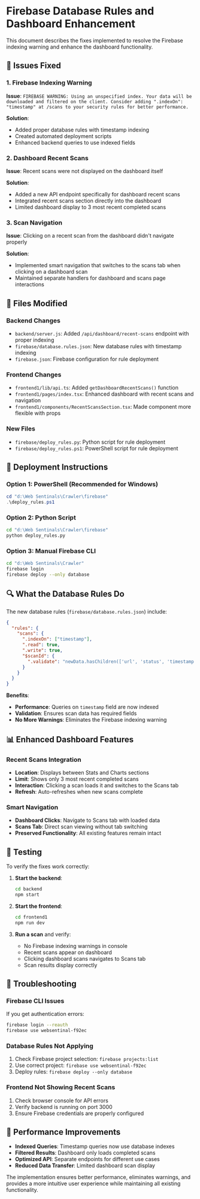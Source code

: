 # Firebase Database Rules and Dashboard Enhancement

This document describes the fixes implemented to resolve the Firebase indexing warning and enhance the dashboard functionality.

## 🔧 Issues Fixed

### 1. Firebase Indexing Warning
**Issue**: `FIREBASE WARNING: Using an unspecified index. Your data will be downloaded and filtered on the client. Consider adding ".indexOn": "timestamp" at /scans to your security rules for better performance.`

**Solution**: 
- Added proper database rules with timestamp indexing
- Created automated deployment scripts
- Enhanced backend queries to use indexed fields

### 2. Dashboard Recent Scans
**Issue**: Recent scans were not displayed on the dashboard itself

**Solution**:
- Added a new API endpoint specifically for dashboard recent scans
- Integrated recent scans section directly into the dashboard
- Limited dashboard display to 3 most recent completed scans

### 3. Scan Navigation
**Issue**: Clicking on a recent scan from the dashboard didn't navigate properly

**Solution**:
- Implemented smart navigation that switches to the scans tab when clicking on a dashboard scan
- Maintained separate handlers for dashboard and scans page interactions

## 📁 Files Modified

### Backend Changes
- `backend/server.js`: Added `/api/dashboard/recent-scans` endpoint with proper indexing
- `firebase/database.rules.json`: New database rules with timestamp indexing
- `firebase.json`: Firebase configuration for rule deployment

### Frontend Changes
- `frontend1/lib/api.ts`: Added `getDashboardRecentScans()` function
- `frontend1/pages/index.tsx`: Enhanced dashboard with recent scans and navigation
- `frontend1/components/RecentScansSection.tsx`: Made component more flexible with props

### New Files
- `firebase/deploy_rules.py`: Python script for rule deployment
- `firebase/deploy_rules.ps1`: PowerShell script for rule deployment

## 🚀 Deployment Instructions

### Option 1: PowerShell (Recommended for Windows)
```powershell
cd "d:\Web Sentinals\Crawler\firebase"
.\deploy_rules.ps1
```

### Option 2: Python Script
```bash
cd "d:\Web Sentinals\Crawler\firebase"
python deploy_rules.py
```

### Option 3: Manual Firebase CLI
```bash
cd "d:\Web Sentinals\Crawler"
firebase login
firebase deploy --only database
```

## 🔍 What the Database Rules Do

The new database rules (`firebase/database.rules.json`) include:

```json
{
  "rules": {
    "scans": {
      ".indexOn": ["timestamp"],
      ".read": true,
      ".write": true,
      "$scanId": {
        ".validate": "newData.hasChildren(['url', 'status', 'timestamp'])"
      }
    }
  }
}
```

**Benefits**:
- **Performance**: Queries on `timestamp` field are now indexed
- **Validation**: Ensures scan data has required fields
- **No More Warnings**: Eliminates the Firebase indexing warning

## 📊 Enhanced Dashboard Features

### Recent Scans Integration
- **Location**: Displays between Stats and Charts sections
- **Limit**: Shows only 3 most recent completed scans
- **Interaction**: Clicking a scan loads it and switches to the Scans tab
- **Refresh**: Auto-refreshes when new scans complete

### Smart Navigation
- **Dashboard Clicks**: Navigate to Scans tab with loaded data
- **Scans Tab**: Direct scan viewing without tab switching
- **Preserved Functionality**: All existing features remain intact

## 🧪 Testing

To verify the fixes work correctly:

1. **Start the backend**:
   ```bash
   cd backend
   npm start
   ```

2. **Start the frontend**:
   ```bash
   cd frontend1
   npm run dev
   ```

3. **Run a scan** and verify:
   - No Firebase indexing warnings in console
   - Recent scans appear on dashboard
   - Clicking dashboard scans navigates to Scans tab
   - Scan results display correctly

## 🔧 Troubleshooting

### Firebase CLI Issues
If you get authentication errors:
```bash
firebase login --reauth
firebase use websentinal-f92ec
```

### Database Rules Not Applying
1. Check Firebase project selection: `firebase projects:list`
2. Use correct project: `firebase use websentinal-f92ec`
3. Deploy rules: `firebase deploy --only database`

### Frontend Not Showing Recent Scans
1. Check browser console for API errors
2. Verify backend is running on port 3000
3. Ensure Firebase credentials are properly configured

## 🎯 Performance Improvements

- **Indexed Queries**: Timestamp queries now use database indexes
- **Filtered Results**: Dashboard only loads completed scans
- **Optimized API**: Separate endpoints for different use cases
- **Reduced Data Transfer**: Limited dashboard scan display

The implementation ensures better performance, eliminates warnings, and provides a more intuitive user experience while maintaining all existing functionality.
